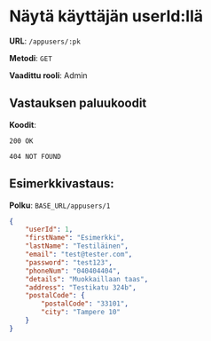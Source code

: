 # Näytä käyttäjän userId:llä

**URL**: `/appusers/:pk`

**Metodi**: `GET`

**Vaadittu rooli**: Admin

## Vastauksen paluukoodit

**Koodit**:

`200 OK`

`404 NOT FOUND`

## Esimerkkivastaus:

**Polku**: `BASE_URL/appusers/1`

```json
{
    "userId": 1,
    "firstName": "Esimerkki",
    "lastName": "Testiläinen",
    "email": "test@tester.com",
    "password": "test123",
    "phoneNum": "040404404",
    "details": "Muokkaillaan taas",
    "address": "Testikatu 324b",
    "postalCode": {
        "postalCode": "33101",
        "city": "Tampere 10"
    }
}
```

